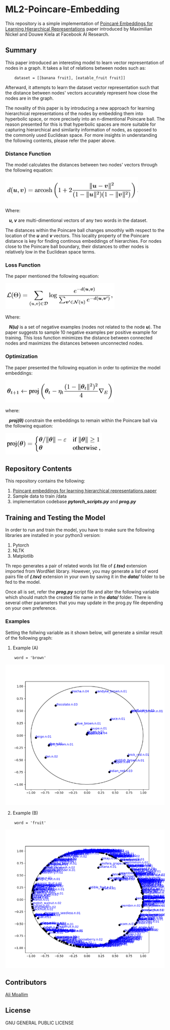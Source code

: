 # ML2-Poincare-Embedding

This repository is a simple implementation of [Poincaré Embeddings for Learning Hierarchical Representations](Poincare_Embedings_for_Learning_Hierarchical_Representation.pdf) paper introduced by Maximilian Nickel and Douwe Kiela at Facebook AI Research.

## Summary

This paper introduced an interesting model to learn vector representation of nodes in a graph.
It takes a list of relations between nodes such as:

```
	dataset = [[banana fruit], [eatable_fruit fruit]]
```

Afterward, it attempts to learn the dataset vector representation such that the distance between nodes' vectors accurately represent how close the nodes are in the graph.

The novality of this paper is by introducing a new approach for learning hierarchical representations of the nodes by embedding them into hyperbolic space, or more precisely into an n-dimentional Poincare ball.
The reason presented for this is that hyperbolic spaces are more suitable for capturing hierarchical and similarity information of nodes, as opposed to the commonly used Euclidean space.
For more insights in understanding the following contents, please refer the paper above.

### Distance Function

The model calculates the distances between two nodes' vectors through the following equation:

![distance function](imgs/001.PNG "distance function")

Where:
	
&nbsp;&nbsp;&nbsp;**<em>u, v</em>** are multi-dimentional vectors of any two words in the dataset.

The distances within the Poincare ball changes smoothly with respect to the location of the **<em>u</em>** and **<em>v</em>** vectors.
This locality property of the Poincare distance is key for finding continous embeddings of hierarchies.
For nodes close to the Poincare ball boundary, their distances to other nodes is relatively low in the Euclidean space terms.

### Loss Function

The paper mentioned the following equation:

![loss function](imgs/004.PNG "loss function")

Where:

&nbsp;&nbsp;&nbsp;**<em>N(u)</em>** is a set of negative examples (nodes not related to the node **<em>u</em>**).
The paper suggests to sample 10 negative examples per positive example for training.
This loss function minimizes the distance between connected nodes and maximizes the distances between unconnected nodes.

### Optimization

The paper presented the following equation in order to optimize the model embeddings:

![optimization function](imgs/005.PNG "optimization function")

where:

&nbsp;&nbsp;&nbsp;**<em>proj(θ)</em>** constrain the embeddings to remain within the Poincare ball via the following equation:

![projection function](imgs/006.PNG "projection function")	


## Repository Contents

This repository contains the following:

1. [Poincaré embeddings for learning hierarchical representations paper](Poincare_Embedings_for_Learning_Hierarchical_Representation.pdf)
2. Sample data to train /data
3. implementation codebase **<em>pytorch_scripts.py</em>** and **<em>prog.py</em>**


## Training and Testing the Model

In order to run and train the model, you have to make sure the following libraries are installed in your python3 version:

1. Pytorch
2. NLTK
3. Matplotlib

Th repo generates a pair of related words list file of **<em>(.tsv)</em>** extension imported from WordNet library.
However, you may generate a list of word pairs file of **<em>(.tsv)</em>** extension in your own by saving it in the **<em>data/</em>** folder to be fed to the model.

Once all is set, refer the **<em>prog.py</em>** script file and alter the following variable which should match the created file name in the **<em>data/</em>** folder.
There is several other parameters that you may update in the prog.py file depending on your own preference.

### Examples

Setting the follwing variable as it shown below, will generate a similar result of the following graph:

1. Example (A)
```
	word = 'brown'
```
![brown](imgs/002.png "brown")


2. Example (B)
```
	word = 'fruit'
```
![fruit](imgs/003.png "fruit")

## Contributors

[Ali Moallim](mailto:axj.159@gmail.com)

## License

GNU GENERAL PUBLIC LICENSE